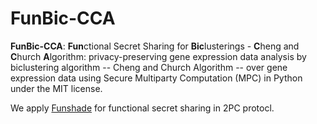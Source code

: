# FunBic-CCA

**FunBic-CCA**: **Fun**ctional Secret Sharing for **Bic**lusterings - **C**heng and **C**hurch **A**lgorithm: privacy-preserving gene expression data analysis by biclustering algorithm -- Cheng and Church Algorithm -- over gene expression data using Secure Multiparty Computation (MPC) in Python under the MIT license.

We apply [Funshade](https://github.com/ibarrond/funshade) for functional secret sharing in 2PC protocl. 
